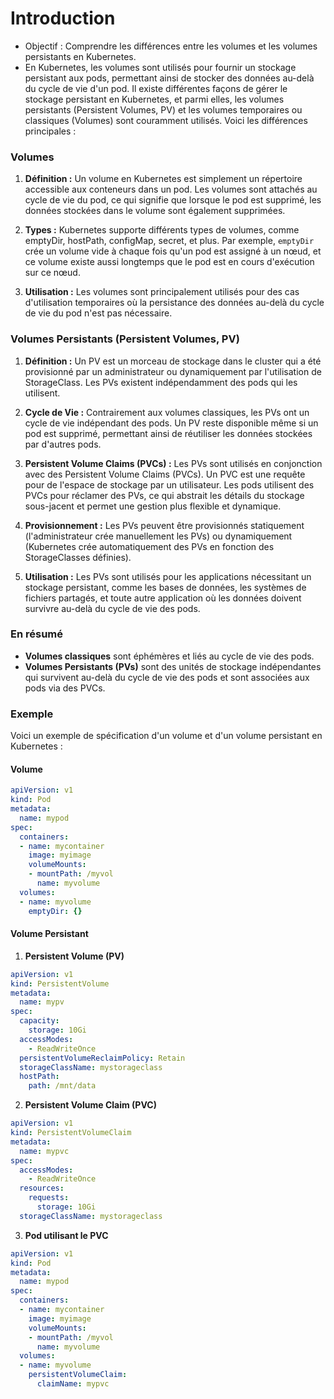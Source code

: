# Introduction
- Objectif : Comprendre les différences entre les volumes et les volumes persistants en Kubernetes.
- En Kubernetes, les volumes sont utilisés pour fournir un stockage persistant aux pods, permettant ainsi de stocker des données au-delà du cycle de vie d'un pod. Il existe différentes façons de gérer le stockage persistant en Kubernetes, et parmi elles, les volumes persistants (Persistent Volumes, PV) et les volumes temporaires ou classiques (Volumes) sont couramment utilisés. Voici les différences principales :

### Volumes

1. **Définition :** Un volume en Kubernetes est simplement un répertoire accessible aux conteneurs dans un pod. Les volumes sont attachés au cycle de vie du pod, ce qui signifie que lorsque le pod est supprimé, les données stockées dans le volume sont également supprimées.

2. **Types :** Kubernetes supporte différents types de volumes, comme emptyDir, hostPath, configMap, secret, et plus. Par exemple, `emptyDir` crée un volume vide à chaque fois qu'un pod est assigné à un nœud, et ce volume existe aussi longtemps que le pod est en cours d'exécution sur ce nœud.

3. **Utilisation :** Les volumes sont principalement utilisés pour des cas d'utilisation temporaires où la persistance des données au-delà du cycle de vie du pod n'est pas nécessaire.

### Volumes Persistants (Persistent Volumes, PV)

1. **Définition :** Un PV est un morceau de stockage dans le cluster qui a été provisionné par un administrateur ou dynamiquement par l'utilisation de StorageClass. Les PVs existent indépendamment des pods qui les utilisent.

2. **Cycle de Vie :** Contrairement aux volumes classiques, les PVs ont un cycle de vie indépendant des pods. Un PV reste disponible même si un pod est supprimé, permettant ainsi de réutiliser les données stockées par d'autres pods.

3. **Persistent Volume Claims (PVCs) :** Les PVs sont utilisés en conjonction avec des Persistent Volume Claims (PVCs). Un PVC est une requête pour de l'espace de stockage par un utilisateur. Les pods utilisent des PVCs pour réclamer des PVs, ce qui abstrait les détails du stockage sous-jacent et permet une gestion plus flexible et dynamique.

4. **Provisionnement :** Les PVs peuvent être provisionnés statiquement (l'administrateur crée manuellement les PVs) ou dynamiquement (Kubernetes crée automatiquement des PVs en fonction des StorageClasses définies).

5. **Utilisation :** Les PVs sont utilisés pour les applications nécessitant un stockage persistant, comme les bases de données, les systèmes de fichiers partagés, et toute autre application où les données doivent survivre au-delà du cycle de vie des pods.

### En résumé

- **Volumes classiques** sont éphémères et liés au cycle de vie des pods.
- **Volumes Persistants (PVs)** sont des unités de stockage indépendantes qui survivent au-delà du cycle de vie des pods et sont associées aux pods via des PVCs.

### Exemple

Voici un exemple de spécification d'un volume et d'un volume persistant en Kubernetes :

#### Volume

```yaml
apiVersion: v1
kind: Pod
metadata:
  name: mypod
spec:
  containers:
  - name: mycontainer
    image: myimage
    volumeMounts:
    - mountPath: /myvol
      name: myvolume
  volumes:
  - name: myvolume
    emptyDir: {}
```

#### Volume Persistant

1. **Persistent Volume (PV)**

```yaml
apiVersion: v1
kind: PersistentVolume
metadata:
  name: mypv
spec:
  capacity:
    storage: 10Gi
  accessModes:
    - ReadWriteOnce
  persistentVolumeReclaimPolicy: Retain
  storageClassName: mystorageclass
  hostPath:
    path: /mnt/data
```

2. **Persistent Volume Claim (PVC)**

```yaml
apiVersion: v1
kind: PersistentVolumeClaim
metadata:
  name: mypvc
spec:
  accessModes:
    - ReadWriteOnce
  resources:
    requests:
      storage: 10Gi
  storageClassName: mystorageclass
```

3. **Pod utilisant le PVC**

```yaml
apiVersion: v1
kind: Pod
metadata:
  name: mypod
spec:
  containers:
  - name: mycontainer
    image: myimage
    volumeMounts:
    - mountPath: /myvol
      name: myvolume
  volumes:
  - name: myvolume
    persistentVolumeClaim:
      claimName: mypvc
```
